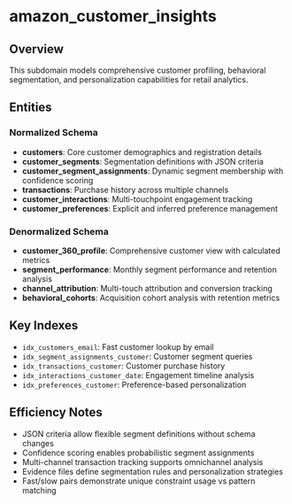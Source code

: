 # amazon_customer_insights

## Overview
This subdomain models comprehensive customer profiling, behavioral segmentation, and personalization capabilities for retail analytics.

## Entities

### Normalized Schema
- **customers**: Core customer demographics and registration details
- **customer_segments**: Segmentation definitions with JSON criteria
- **customer_segment_assignments**: Dynamic segment membership with confidence scoring
- **transactions**: Purchase history across multiple channels
- **customer_interactions**: Multi-touchpoint engagement tracking
- **customer_preferences**: Explicit and inferred preference management

### Denormalized Schema
- **customer_360_profile**: Comprehensive customer view with calculated metrics
- **segment_performance**: Monthly segment performance and retention analysis
- **channel_attribution**: Multi-touch attribution and conversion tracking
- **behavioral_cohorts**: Acquisition cohort analysis with retention metrics

## Key Indexes
- `idx_customers_email`: Fast customer lookup by email
- `idx_segment_assignments_customer`: Customer segment queries
- `idx_transactions_customer`: Customer purchase history
- `idx_interactions_customer_date`: Engagement timeline analysis
- `idx_preferences_customer`: Preference-based personalization

## Efficiency Notes
- JSON criteria allow flexible segment definitions without schema changes
- Confidence scoring enables probabilistic segment assignments
- Multi-channel transaction tracking supports omnichannel analysis
- Evidence files define segmentation rules and personalization strategies
- Fast/slow pairs demonstrate unique constraint usage vs pattern matching